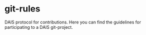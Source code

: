 # git-rules
DAIS protocol for contributions. Here you can find the guidelines for participating to a DAIS git-project.
